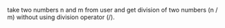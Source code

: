 take two numbers n and m from user and get division of two numbers (n / m) without using division operator (/).

